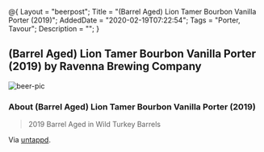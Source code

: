 @{
 Layout = "beerpost";
 Title = "(Barrel Aged) Lion Tamer Bourbon Vanilla Porter (2019)";
 AddedDate = "2020-02-19T07:22:54";
 Tags = "Porter, Tavour";
 Description = "";
 }
 

## (Barrel Aged) Lion Tamer Bourbon Vanilla Porter (2019) by Ravenna Brewing Company

![beer-pic]

### About (Barrel Aged) Lion Tamer Bourbon Vanilla Porter (2019)

> 2019 Barrel Aged in Wild Turkey Barrels

Via [untappd][untappd-url].

[untappd-url]: <https://untappd.com//b/ravenna-brewing-company-barrel-aged-lion-tamer-bourbon-vanilla-porter-2019/3579565>
[beer-pic]: https://jasonpowley.com/assets/img/2020-02-19-barrel-aged-lion-tamer-bourbon-vanilla-porter-2019.jpeg "(Barrel Aged) Lion Tamer Bourbon Vanilla Porter (2019) by Ravenna Brewing Company"
